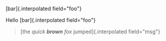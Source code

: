 [bar]{.interpolated field="foo"}

Hello [bar]{.interpolated field="foo"}

> [the *quick **brown** fox* jumped]{.interpolated field="msg"}
